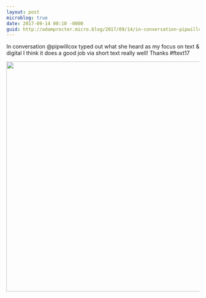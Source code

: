 ```yaml
---
layout: post
microblog: true
date: 2017-09-14 00:10 -0000
guid: http://adamprocter.micro.blog/2017/09/14/in-conversation-pipwillcox.html
---
```

In conversation @pipwillcox typed out what she heard as my focus on text & digital I think it does a good job via short text really well! Thanks #ftext17

<img src="http://discursive.adamprocter.co.uk/uploads/2017/8a2306ad64.jpg" width="600" height="600" />
